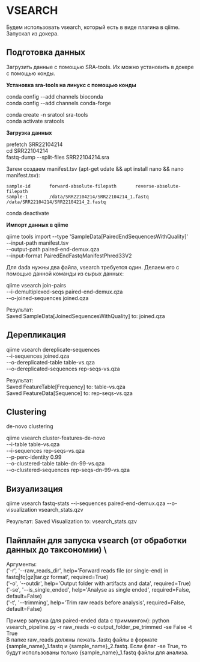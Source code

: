 # VSEARCH
Будем использовать vsearch, который есть в виде плагина в qiime. Запускал из докера.

## Подготовка данных
Загрузить данные с помощью SRA-tools. Их можно установить в докере с помощью конды.


**Установка sra-tools на линукс с помощью конды**

conda config --add channels bioconda \
conda config --add channels conda-forge

conda create -n sratool sra-tools \
conda activate sratools

**Загрузка данных**

prefetch SRR22104214 \
cd SRR22104214 \
fastq-dump --split-files SRR22104214.sra

Затем создаем manifest.tsv (apt-get udate && apt install nano && nano manifest.tsv):
```
sample-id       forward-absolute-filepath       reverse-absolute-filepath
sample-1        /data/SRR22104214/SRR22104214_1.fastq   /data/SRR22104214/SRR22104214_2.fastq
```

conda deactivate

**Импорт данных в qiime**

qiime tools import --type 'SampleData[PairedEndSequencesWithQuality]' \
  --input-path manifest.tsv \
  --output-path paired-end-demux.qza \
  --input-format PairedEndFastqManifestPhred33V2


Для dada нужны два файла, vsearch требуется один. Делаем его с помощью данной команды из сырых данных:

qiime vsearch join-pairs \
  --i-demultiplexed-seqs paired-end-demux.qza \
  --o-joined-sequences joined.qza

Результат: \
Saved SampleData[JoinedSequencesWithQuality] to: joined.qza

## Дерепликация

qiime vsearch dereplicate-sequences \
  --i-sequences joined.qza \
  --o-dereplicated-table table-vs.qza \
  --o-dereplicated-sequences rep-seqs-vs.qza
  
Результат: \
Saved FeatureTable[Frequency] to: table-vs.qza \
Saved FeatureData[Sequence] to: rep-seqs-vs.qza
 
## Clustering
de-novo clustering

qiime vsearch cluster-features-de-novo \
  --i-table table-vs.qza \
  --i-sequences rep-seqs-vs.qza \
  --p-perc-identity 0.99 \
  --o-clustered-table table-dn-99-vs.qza \
  --o-clustered-sequences rep-seqs-dn-99-vs.qza


## Визуализация 
qiime vsearch fastq-stats --i-sequences paired-end-demux.qza --o-visualization vsearch_stats.qzv

Результат:
Saved Visualization to: vsearch_stats.qzv

## Пайплайн для запуска vsearch (от обработки данных до таксономии) \

Аргументы: \
('-r', '--raw_reads_dir', help='Forward reads file (or single-end) in fastq|fq|gz|tar.gz format', required=True) \
('-o', '--outdir', help='Output folder with artifacts and data', required=True) \
('-se', '--is_single_ended', help='Analyse as single ended', required=False, default=False) \
('-t', '--trimming', help='Trim raw reads before analysis', required=False, default=False) 

Пример запуска (для paired-ended data с триммингом): python vsearch_pipeline.py -r raw_reads -o output_folder_pe_trimmed -se False -t True \
В папке raw_reads должны лежать .fastq файлы в формате {sample_name}_1.fastq и {sample_name}_2.fastq.
Если флаг -se True, то будут использованы только {sample_name}_1.fastq файлы для анализа.